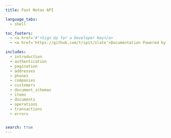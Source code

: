 ```yaml
---
title: Fast Notas API

language_tabs:
  - shell

toc_footers:
  - <a href='#'>Sign Up for a Developer Key</a>
  - <a href='https://github.com/tripit/slate'>Documentation Powered by Slate</a>

includes:
  - introduction
  - authentication
  - pagination
  - addresses
  - phones
  - companies
  - customers
  - document_schemas
  - items
  - documents
  - operations
  - transactions
  - errors


search: true
---
```

